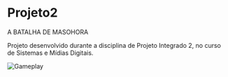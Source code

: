 # Projeto2

A BATALHA DE MASOHORA

Projeto desenvolvido durante a disciplina de Projeto Integrado 2, no curso de Sistemas e Mídias Digitais.

![Gameplay](https://i.imgur.com/L8CfXD9.jpg)
